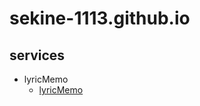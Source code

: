 # sekine-1113.github.io

## services

- lyricMemo
    - [lyricMemo](https://sekine-1113.github.io/lyricMemo/)

